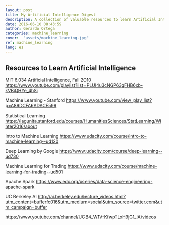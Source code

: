 ```yaml
---
layout: post
title: My Artificial Intelligence Digest
description: A collection of valuable resources to learn Artificial Intelligence and Machine Learning
date: 2016-06-10 08:43:59
author: Gerardo Ortega
categories: machine_learning
cover:  "assets/machine_learning.jpg"
ref: machine_learning
lang: es
---
```


## Resources to Learn Artificial Intelligence 

MIT 6.034 Artificial Intelligence, Fall 2010
https://www.youtube.com/playlist?list=PLUl4u3cNGP63gFHB6xb-kVBiQHYe_4hSi

Machine Learning - Stanford
https://www.youtube.com/view_play_list?p=A89DCFA6ADACE599

Statistical Learning
https://lagunita.stanford.edu/courses/HumanitiesSciences/StatLearning/Winter2016/about

Intro to Machine Learning
https://www.udacity.com/course/intro-to-machine-learning--ud120

Deep Learning by Google
https://www.udacity.com/course/deep-learning--ud730

Machine Learning for Trading
https://www.udacity.com/course/machine-learning-for-trading--ud501

Apache Spark
https://www.edx.org/xseries/data-science-engineering-apache-spark

UC Berkeley AI
http://ai.berkeley.edu/lecture_videos.html?utm_content=bufferfc016&utm_medium=social&utm_source=twitter.com&utm_campaign=buffer

https://www.youtube.com/channel/UCB4_W1V-KfwpTLxH9jG1_iA/videos

